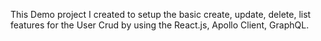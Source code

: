 This Demo project I created to setup the basic create, update, delete, list features for the User Crud by using the React.js, Apollo Client, GraphQL.

